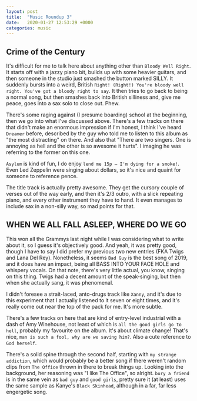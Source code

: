 ```yaml
---
layout: post
title:  "Music Roundup 3"
date:   2020-01-27 12:53:29 +0000
categories: music
---
```


## Crime of the Century

It's difficult for me to talk here about anything other than `Bloody Well Right`. It starts off with a jazzy piano bit, builds up with some heavier guitars, and then someone in the studio just smashed the button marked SILLY. It suddenly bursts into a weird, British `Right! (Right!) You're bloody well right. You've got a bloody right to say`. It then tries to go back to being a normal song, but then smashes back into British silliness and, give me peace, goes into a sax solo to close out. Phew.

There's some raging against (I presume boarding) school at the beginning, then we go into what I've discussed above. There's a few tracks on there that didn't make an enormous impression if I'm honest, I think I've heard `Dreamer` before, described by the guy who told me to listen to this album as "the most distracting" on there. And also that "There are two singers. One is annoying as hell and the other is so awesome it hurts". I imaging he was referring to the former on this one. 

`Asylum` is kind of fun, I do enjoy `lend me 15p – I'm dying for a smoke!`. Even Led Zeppelin were singing about dollars, so it's nice and quaint for someone to reference pence. 

The title track is actually pretty awesome. They get the cursory couple of verses out of the way early, and then it's 2/3 outro, with a slick repeating piano, and every other instrument they have to hand. It even manages to include sax in a non-silly way, so mad points for that.

## WHEN WE ALL FALL ASLEEP, WHERE DO WE GO

This won all the Grammys last night while I was considering what to write about it, so I guess it's objectively good. And yeah, it was pretty good, though I have to say I did prefer my previous two new entries (FKA Twigs and Lana Del Rey). Nonetheless, it seems `Bad Guy` is the best song of 2019, and it does have an impact, being all BASS INTO YOUR FACE HOLE and whispery vocals. On that note, there's very little actual, you know, singing on this thing. Twigs had a decent amount of the speak-singing, but then when she actually sang, it was phenomenal. 

I didn't foresee a strait-laced, anto-drugs track like `Xanny`, and it's due to this experiment that I actually listened to it seven or eight times, and it's really come out near the top of the pack for me. It's more subtle. 

There's a few tracks on here that are kind of entry-level industrial with a dash of Amy Winehouse, not least of which is `all the good girls go to hell`, probably my favourite on the album. It's about climate change! That's nice, `man is such a fool, why are we saving him?`. Also a cute reference to `God herself`. 

There's a solid spine through the second half, starting with `my strange addiction`, which would probably be a better song if there weren't random clips from `The Office` thrown in there to break things up. Looking into the background, her reasoning was "I like The Office", so alright. `bury a friend` is in the same vein as `bad guy` and `good girls`, pretty sure it (at least) uses the same sample as Kanye's `Black Skinhead`, although in a far, far less engergetic song. 
